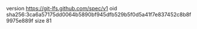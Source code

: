 version https://git-lfs.github.com/spec/v1
oid sha256:3ca6a57175dd0064b5890bf945dfb529b5f0d5a41f7e837452c8b8f9975e889f
size 81
